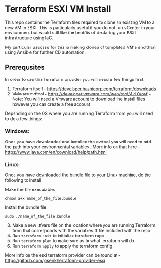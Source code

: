 # Terraform ESXI VM Install

This repo contains the Terraform files required to clone an existing VM to a new VM in ESXI. This is particularly useful if you do not run vCenter in your environment but would still like the benifits of declaring your ESXI infrastructure using IaC. 

My particular usecase for this is making clones of templated VM's and then using Ansible for further CD automation.

## Prerequsites

In order to use this Terraform provider you will need a few things first: 

1. Terraform itself - https://developer.hashicorp.com/terraform/downloads
2. VMware ovftool - https://developer.vmware.com/web/tool/4.4.0/ovf - Note: You will need a Vmware account to download the install files however you can create a free account

Depending on the OS where you are running Terraform from you will need to do a few things: 

### Windows: 

Once you have downloaded and installed the ovftool you will need to add the path into your environmental variables . More info on that here - https://www.java.com/en/download/help/path.html

### Linux: 

Once you have downloaded the bundle file to your Linux machine, do the following to install

Make the file executable:
```
chmod a+x name_of_the_file.bundle
```
Install the bundle file:
```
sudo ./name_of_the_file.bundle
```
3. Make a new .tfvars file on the location where you are running Terraform from that corresponds with the variables.tf file included with the repo
4. Run ```terraform init``` to initialize terraform repo
5. Run ```terraform plan``` to make sure as to what terraform will do
6. Run ```terraform apply``` to apply the terraform config

More info on the esxi terraform provider can be found at - https://github.com/josenk/terraform-provider-esxi